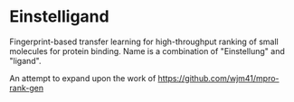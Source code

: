 # Einstelligand
Fingerprint-based transfer learning for high-throughput ranking of small molecules for protein binding.  Name is a combination of "Einstellung" and "ligand".

An attempt to expand upon the work of https://github.com/wjm41/mpro-rank-gen
